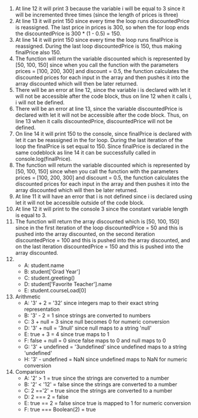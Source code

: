 1. At line 12 it will print 3 because the variable i will be equal to 3 since it will be incremented three times (since the length of prices is three)
2. At line 13 it will print 150 since every time the loop runs discountedPrice is reassigned. The last price in prices is 300, so when the for loop ends the discountedPrice is 300 * (1 - 0.5) = 150.
3. At line 14 it will print 150 since every time the loop runs finalPrice is reassigned. During the last loop discountedPrice is 150, thus making finalPrice also 150.
4. The function will return the variable discounted which is represented by [50, 100, 150] since when you call the function with the parameters prices = [100, 200, 300] and discount = 0.5, the function calculates the discounted prices for each input in the array and then pushes it into the array discounted which will then be later returned.
5. There will be an error at line 12, since the variable i is declared with let it will not be accessible after the code block, thus on line 12 when it calls i, i will not be defined.
6. There will be an error at line 13, since the variable discountedPrice is declared with let it will not be accessible after the code block. Thus, on line 13 when it calls discountedPrice, discountedPrice will not be defined.
7. On line 14 it will print 150 to the console, since finalPrice is declared with let it can be reassigned in the for loop. During the last iteration of the loop the finalPrice is set equal to 150. Since finalPrice is declared in the same codeblock as line 14 it can be successfully called in console.log(finalPrice).
8. The function will return the variable discounted which is represented by [50, 100, 150] since when you call the function with the parameters prices = [100, 200, 300] and discount = 0.5, the function calculates the discounted prices for each input in the array and then pushes it into the array discounted which will then be later returned.
9. At line 11 it will have an error that i is not defined since i is declared using let it will not be accessible outside of the code block.
10. At line 12 it will print to the console 3 since the constant variable length is equal to 3.
11. The function will return the array discounted which is [50, 100, 150] since in the first iteration of the loop discountedPrice = 50 and this is pushed into the array discounted, on the second iteration discountedPrice = 100 and this is pushed into the array discounted, and on the last iteration discountedPrice = 150 and this is pushed into the array discounted.
12. 
    - A: student.name
    - B: student['Grad Year']
    - C: student.greeting()
    - D: student['Favorite Teacher'].name
    - E: student.courseLoad[0]
13. Arithmetic
    - A: '3' + 2 = '32' since integers map to their exact string representation
    - B: '3' - 2 = 1 since strings are converted to numbers
    - C: 3 + null = 3 since null becomes 0 for numeric conversion
    - D: '3' + null = '3null' since null maps to a string 'null'
    - E: true + 3 = 4 since true maps to 1 
    - F: false + null = 0 since false maps to 0 and null maps to 0
    - G: '3' + undefined = '3undefined' since undefined maps to a string 'undefined'
    - H: '3' - undefined = NaN since undefined maps to NaN for numeric conversion
14. Comparison
    - A: '2' > 1 = true since the strings are converted to a number
    - B: '2' < '12' = false since the strings are converted to a number
    - C: 2 =='2' = true since the strings are converted to a number
    - D: 2 === 2 = false
    - E: true == 2 = false since true is mapped to 1 for numeric conversion
    - F: true === Boolean(2) = true
